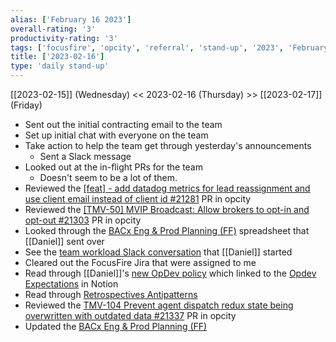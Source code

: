 ```yaml
---
alias: ['February 16 2023']
overall-rating: '3'
productivity-rating: '3'
tags: ['focusfire', 'opcity', 'referral', 'stand-up', '2023', 'February', 'Thursday']
title: ['2023-02-16']
type: 'daily stand-up'
---
```

[[2023-02-15]] (Wednesday) << 2023-02-16 (Thursday) >> [[2023-02-17]] (Friday)

- Sent out the initial contracting email to the team
- Set up initial chat with everyone on the team
- Take action to help the team get through yesterday's announcements
	- Sent a Slack message
- Looked out at the in-flight PRs for the team
	- Doesn't seem to be a lot of them.
- Reviewed the [[feat] - add datadog metrics for lead reassignment and use client email instead of client id #21281](https://github.com/Opcity/opcity/pull/21281) PR in opcity
- Reviewed the [[TMV-50] MVIP Broadcast: Allow brokers to opt-in and opt-out #21303](https://github.com/Opcity/opcity/pull/21303) PR in opcity
- Looked through the [BACx Eng & Prod Planning (FF)](https://docs.google.com/spreadsheets/d/1RUC-vNiEPljErGLuXOOEHP-MxiKp2pUauFA_pJElXgo/edit#gid=1577858010) spreadsheet that [[Daniel]] sent over
- See the [team workload Slack conversation](https://docs.google.com/spreadsheets/d/1RUC-vNiEPljErGLuXOOEHP-MxiKp2pUauFA_pJElXgo/edit#gid=1577858010) that [[Daniel]] started
- Cleared out the FocusFire Jira that were assigned to me
- Read through [[Daniel]]'s [new OpDev policy](https://moveinc.slack.com/archives/C04A5SLSSCF/p1676562901101109) which linked to the [Opdev Expectations](https://www.notion.so/Development-Process-Challenges-ef99867327ae46cea327dc6e98da6395#49800898e16347a484cd4a77d0e0fc88) in Notion
- Read through [Retrospectives Antipatterns](https://martinfowler.com/articles/retrospective-antipatterns.html)
- Reviewed the [TMV-104 Prevent agent dispatch redux state being overwritten with outdated data #21337](https://github.com/Opcity/opcity/pull/21337) PR in opcity
- Updated the [BACx Eng & Prod Planning (FF)](https://docs.google.com/spreadsheets/d/1RUC-vNiEPljErGLuXOOEHP-MxiKp2pUauFA_pJElXgo/edit#gid=1577858010)